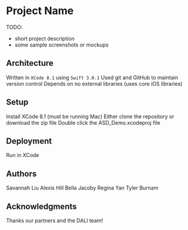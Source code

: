 # Project Name

TODO: 
- short project description
- some sample screenshots or mockups

## Architecture
Written in `XCode 8.1` using `Swift 3.0.1`
Used git and GitHub to maintain version control
Depends on no external libraries (uses core iOS libraries)


## Setup
Install XCode 8.1 (must be running Mac)
Either clone the repository or download the zip file
Double click the ASD_Demo.xcodeproj file


## Deployment
Run in XCode

## Authors
Savannah Liu
Alexis Hill
Bella Jacoby
Regina Yan
Tyler Burnam

## Acknowledgments
Thanks our partners and the DALI team!
